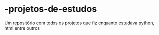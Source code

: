 # -projetos-de-estudos
Um repositório com todos os projetos que fiz enquanto estudava python, html entre outros
